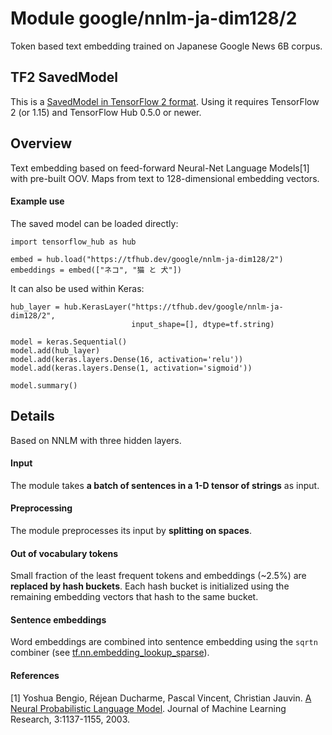 # Module google/nnlm-ja-dim128/2
Token based text embedding trained on Japanese Google News
6B corpus.

<!-- dataset: google-news -->
<!-- asset-path: legacy -->
<!-- language: ja -->
<!-- module-type: text-embedding -->
<!-- network-architecture: nnlm -->
<!-- fine-tunable: true -->
<!-- format: saved_model_2 -->


## TF2 SavedModel

This is a [SavedModel in TensorFlow 2
format](https://www.tensorflow.org/hub/tf2_saved_model).
Using it requires TensorFlow 2 (or 1.15) and TensorFlow Hub 0.5.0 or newer.

## Overview

Text embedding based on feed-forward Neural-Net Language Models[1] with
pre-built OOV. Maps from text to 128-dimensional embedding vectors.

#### Example use
The saved model can be loaded directly:

```
import tensorflow_hub as hub

embed = hub.load("https://tfhub.dev/google/nnlm-ja-dim128/2")
embeddings = embed(["ネコ", "猫 と 犬"])
```

It can also be used within Keras:

```
hub_layer = hub.KerasLayer("https://tfhub.dev/google/nnlm-ja-dim128/2",
                           input_shape=[], dtype=tf.string)

model = keras.Sequential()
model.add(hub_layer)
model.add(keras.layers.Dense(16, activation='relu'))
model.add(keras.layers.Dense(1, activation='sigmoid'))

model.summary()
```

## Details
Based on NNLM with three hidden layers.

#### Input
The module takes **a batch of sentences in a 1-D tensor of strings** as input.

#### Preprocessing
The module preprocesses its input by **splitting on spaces**.

#### Out of vocabulary tokens
Small fraction of the least frequent tokens and embeddings (~2.5%) are
**replaced by hash buckets**. Each hash bucket is initialized using the remaining
embedding vectors that hash to the same bucket.

#### Sentence embeddings
Word embeddings are combined into sentence embedding using the `sqrtn` combiner
(see [tf.nn.embedding_lookup_sparse](https://www.tensorflow.org/api_docs/python/tf/nn/embedding_lookup_sparse)).

#### References
[1] Yoshua Bengio, Réjean Ducharme, Pascal Vincent, Christian Jauvin.
[A Neural Probabilistic Language Model](http://www.jmlr.org/papers/volume3/bengio03a/bengio03a.pdf).
Journal of Machine Learning Research, 3:1137-1155, 2003.
